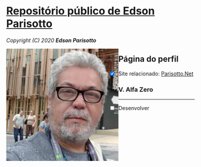 # [Repositório público de Edson Parisotto](https://parisotto.github.io)
*Copyright (C) 2020 __Edson Parisotto__*

<img src='img/elp.jpg' align='left' width='300'>

## Página do perfil
* - [x] Site relacionado: [Parisotto.Net](https://parisotto.net)

### V. Alfa Zero

---

- [ ] Desenvolver
